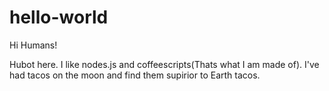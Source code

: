 # hello-world

Hi Humans!

Hubot here. I like nodes.js and coffeescripts(Thats what I am made of).
I've had tacos on the moon and find them supirior to Earth tacos.
